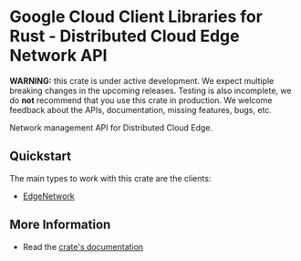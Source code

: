 # Google Cloud Client Libraries for Rust - Distributed Cloud Edge Network API

<!-- Code generated by sidekick. DO NOT EDIT. -->

**WARNING:** this crate is under active development. We expect multiple breaking
changes in the upcoming releases. Testing is also incomplete, we do **not**
recommend that you use this crate in production. We welcome feedback about the
APIs, documentation, missing features, bugs, etc.

Network management API for Distributed Cloud Edge.

## Quickstart

The main types to work with this crate are the clients:

* [EdgeNetwork]

## More Information

* Read the [crate's documentation](https://docs.rs/google-cloud-edgenetwork-v1/latest/google-cloud-edgenetwork-v1)

[EdgeNetwork]: https://docs.rs/google-cloud-edgenetwork-v1/latest/google_cloud_edgenetwork_v1/client/struct.EdgeNetwork.html
